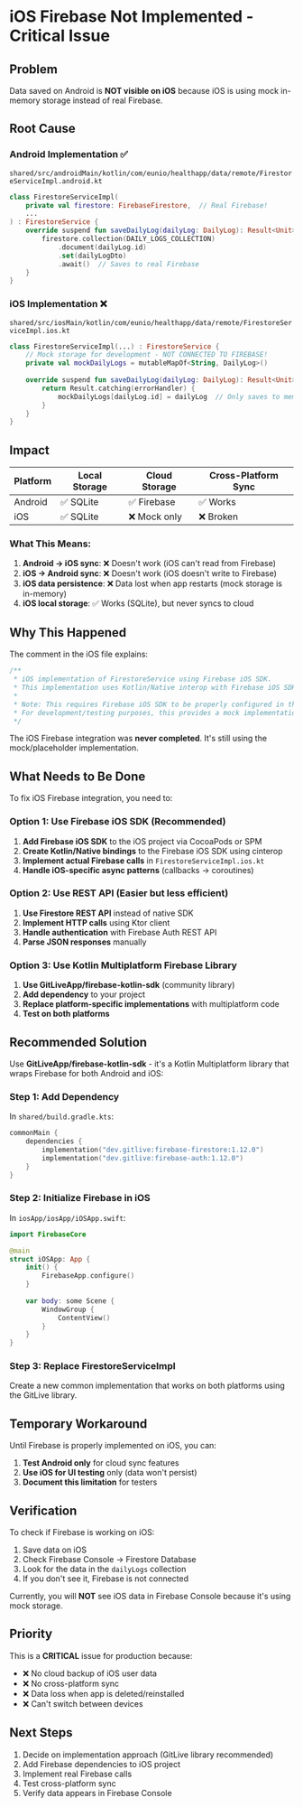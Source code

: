 # iOS Firebase Not Implemented - Critical Issue

## Problem
Data saved on Android is **NOT visible on iOS** because iOS is using mock in-memory storage instead of real Firebase.

## Root Cause

### Android Implementation ✅
`shared/src/androidMain/kotlin/com/eunio/healthapp/data/remote/FirestoreServiceImpl.android.kt`
```kotlin
class FirestoreServiceImpl(
    private val firestore: FirebaseFirestore,  // Real Firebase!
    ...
) : FirestoreService {
    override suspend fun saveDailyLog(dailyLog: DailyLog): Result<Unit> {
        firestore.collection(DAILY_LOGS_COLLECTION)
            .document(dailyLog.id)
            .set(dailyLogDto)
            .await()  // Saves to real Firebase
    }
}
```

### iOS Implementation ❌
`shared/src/iosMain/kotlin/com/eunio/healthapp/data/remote/FirestoreServiceImpl.ios.kt`
```kotlin
class FirestoreServiceImpl(...) : FirestoreService {
    // Mock storage for development - NOT CONNECTED TO FIREBASE!
    private val mockDailyLogs = mutableMapOf<String, DailyLog>()
    
    override suspend fun saveDailyLog(dailyLog: DailyLog): Result<Unit> {
        return Result.catching(errorHandler) {
            mockDailyLogs[dailyLog.id] = dailyLog  // Only saves to memory!
        }
    }
}
```

## Impact

| Platform | Local Storage | Cloud Storage | Cross-Platform Sync |
|----------|--------------|---------------|---------------------|
| Android  | ✅ SQLite    | ✅ Firebase   | ✅ Works            |
| iOS      | ✅ SQLite    | ❌ Mock only  | ❌ Broken           |

### What This Means:
1. **Android → iOS sync**: ❌ Doesn't work (iOS can't read from Firebase)
2. **iOS → Android sync**: ❌ Doesn't work (iOS doesn't write to Firebase)
3. **iOS data persistence**: ❌ Data lost when app restarts (mock storage is in-memory)
4. **iOS local storage**: ✅ Works (SQLite), but never syncs to cloud

## Why This Happened

The comment in the iOS file explains:
```kotlin
/**
 * iOS implementation of FirestoreService using Firebase iOS SDK.
 * This implementation uses Kotlin/Native interop with Firebase iOS SDK.
 * 
 * Note: This requires Firebase iOS SDK to be properly configured in the iOS project.
 * For development/testing purposes, this provides a mock implementation.
 */
```

The iOS Firebase integration was **never completed**. It's still using the mock/placeholder implementation.

## What Needs to Be Done

To fix iOS Firebase integration, you need to:

### Option 1: Use Firebase iOS SDK (Recommended)
1. **Add Firebase iOS SDK** to the iOS project via CocoaPods or SPM
2. **Create Kotlin/Native bindings** to the Firebase iOS SDK using cinterop
3. **Implement actual Firebase calls** in `FirestoreServiceImpl.ios.kt`
4. **Handle iOS-specific async patterns** (callbacks → coroutines)

### Option 2: Use REST API (Easier but less efficient)
1. **Use Firestore REST API** instead of native SDK
2. **Implement HTTP calls** using Ktor client
3. **Handle authentication** with Firebase Auth REST API
4. **Parse JSON responses** manually

### Option 3: Use Kotlin Multiplatform Firebase Library
1. **Use GitLiveApp/firebase-kotlin-sdk** (community library)
2. **Add dependency** to your project
3. **Replace platform-specific implementations** with multiplatform code
4. **Test on both platforms**

## Recommended Solution

Use **GitLiveApp/firebase-kotlin-sdk** - it's a Kotlin Multiplatform library that wraps Firebase for both Android and iOS:

### Step 1: Add Dependency
In `shared/build.gradle.kts`:
```kotlin
commonMain {
    dependencies {
        implementation("dev.gitlive:firebase-firestore:1.12.0")
        implementation("dev.gitlive:firebase-auth:1.12.0")
    }
}
```

### Step 2: Initialize Firebase in iOS
In `iosApp/iosApp/iOSApp.swift`:
```swift
import FirebaseCore

@main
struct iOSApp: App {
    init() {
        FirebaseApp.configure()
    }
    
    var body: some Scene {
        WindowGroup {
            ContentView()
        }
    }
}
```

### Step 3: Replace FirestoreServiceImpl
Create a new common implementation that works on both platforms using the GitLive library.

## Temporary Workaround

Until Firebase is properly implemented on iOS, you can:

1. **Test Android only** for cloud sync features
2. **Use iOS for UI testing** only (data won't persist)
3. **Document this limitation** for testers

## Verification

To check if Firebase is working on iOS:

1. Save data on iOS
2. Check Firebase Console → Firestore Database
3. Look for the data in the `dailyLogs` collection
4. If you don't see it, Firebase is not connected

Currently, you will **NOT** see iOS data in Firebase Console because it's using mock storage.

## Priority

This is a **CRITICAL** issue for production because:
- ❌ No cloud backup of iOS user data
- ❌ No cross-platform sync
- ❌ Data loss when app is deleted/reinstalled
- ❌ Can't switch between devices

## Next Steps

1. Decide on implementation approach (GitLive library recommended)
2. Add Firebase dependencies to iOS project
3. Implement real Firebase calls
4. Test cross-platform sync
5. Verify data appears in Firebase Console
